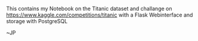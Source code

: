 This contains my Notebook on the Titanic dataset and challange on https://www.kaggle.com/competitions/titanic with a Flask Webinterface and storage with PostgreSQL

~JP
